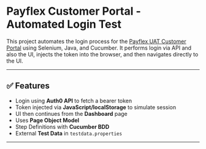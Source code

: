 # Payflex Customer Portal - Automated Login Test

This project automates the login process for the [Payflex UAT Customer Portal](https://customer.uat.payflex.co.za/) using Selenium, Java, and Cucumber. It performs login via API and also the UI, injects the token into the browser, and then navigates directly to the UI.

---

## ✅ Features

- Login using **Auth0 API** to fetch a bearer token
- Token injected via **JavaScript/localStorage** to simulate session
- UI then continues from the **Dashboard** page
- Uses **Page Object Model**
- Step Definitions with **Cucumber BDD**
- External **Test Data** in `testdata.properties`

---

